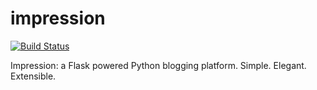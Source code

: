 impression
==========
[![Build Status](https://travis-ci.org/smeggingsmegger/impression.svg?branch=master)](https://travis-ci.org/smeggingsmegger/impression)

Impression: a Flask powered Python blogging platform. Simple. Elegant. Extensible.
